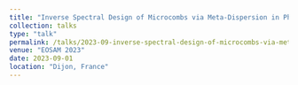 ```yaml
---
title: "Inverse Spectral Design of Microcombs via Meta-Dispersion in Photonic-Crystal Ring Resonators"
collection: talks
type: "talk"
permalink: /talks/2023-09-inverse-spectral-design-of-microcombs-via-meta-dispersion-in-photonic-crystal-ring-resonators
venue: "EOSAM 2023"
date: 2023-09-01
location: "Dijon, France"
---
```

